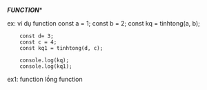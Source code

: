 ***************************FUNCTION****************************

ex: ví dụ function
        const a = 1;
        const b = 2;
        const kq = tinhtong(a, b);

        const d= 3;
        const c = 4;
        const kq1 = tinhtong(d, c);

        console.log(kq);
        console.log(kq1);
ex1: function lồng function